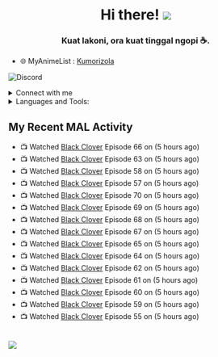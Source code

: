 <h1 align="center">Hi there! <img src="https://media.giphy.com/media/hvRJCLFzcasrR4ia7z/giphy.gif" width="25px"> </h1>
<h3 align="center">Kuat lakoni, ora kuat tinggal ngopi ☕.</h3>

- 🌐 MyAnimeList : [Kumorizola](https://myanimelist.net/animelist/Kumorizola)

![Discord](https://discord.c99.nl/widget/theme-3/761213268009943051.png)
<details>
      <summary>Connect with me</summary>
    <p align="left">
        <a href="https://www.facebook.com/kumori.hartley.1" target="blank"><img align="center"
                src="https://raw.githubusercontent.com/rahuldkjain/github-profile-readme-generator/master/src/images/icons/Social/facebook.svg"
                alt="kumori hartley" height="30" width="40" /></a>
        <a href="https://www.instagram.com/kumorizola/" target="blank"><img align="center"
                src="https://raw.githubusercontent.com/rahuldkjain/github-profile-readme-generator/master/src/images/icons/Social/instagram.svg"
                alt="kumorizola" height="30" width="40" /></a>
        <a href="https://discord.com" target="blank"><img align="center"
                src="https://raw.githubusercontent.com/rahuldkjain/github-profile-readme-generator/master/src/images/icons/Social/discord.svg"
                alt="Kumori#5882" height="30" width="40" /></a>
    </p>
</details>

<details>
    <summary align="left">Languages and Tools:</summary>
<p align="left">
      <a href="https://www.w3schools.com/css/" target="_blank">
        <img src="https://raw.githubusercontent.com/devicons/devicon/master/icons/css3/css3-original-wordmark.svg"
            alt="css3" width="40" height="40" /> </a> <a href="https://www.w3.org/html/" target="_blank"> <img
            src="https://raw.githubusercontent.com/devicons/devicon/master/icons/html5/html5-original-wordmark.svg"
            alt="html5" width="40" height="40" /> </a> <a href="https://www.java.com" target="_blank"> <img
            src="https://raw.githubusercontent.com/devicons/devicon/master/icons/java/java-original.svg" alt="java"
            width="40" height="40" /> </a> <a href="https://developer.mozilla.org/en-US/docs/Web/JavaScript"
            target="_blank"> <img
            src="https://raw.githubusercontent.com/devicons/devicon/master/icons/javascript/javascript-original.svg"
            alt="javascript" width="40" height="40" /> </a> <a href="https://nodejs.org" target="_blank"> <img
            src="https://raw.githubusercontent.com/devicons/devicon/master/icons/nodejs/nodejs-original-wordmark.svg"
            alt="nodejs" width="40" height="40" /> </a> <a href="https://www.python.org" target="_blank"> <img
            src="https://raw.githubusercontent.com/devicons/devicon/master/icons/python/python-original.svg"
            alt="python" width="40" height="40" /> </a> <a href="https://www.typescriptlang.org/" target="_blank"> <img
            src="https://raw.githubusercontent.com/devicons/devicon/master/icons/typescript/typescript-original.svg" 
            alt="typescript" width="40" height="40" /> </a> <a href="https://www.photoshop.com/en" target="_blank"> <img
            src="https://upload.wikimedia.org/wikipedia/commons/a/af/Adobe_Photoshop_CC_icon.svg" alt="photoshop" width="40" height="40"/> </a>
            <a href="https://www.adobe.com/products/premiere.html" target="_blank"> <img
            src="https://upload.wikimedia.org/wikipedia/commons/4/40/Adobe_Premiere_Pro_CC_icon.svg" alt="Premiere pro" width="40" height="40"/> </a>
            <a href="https://www.adobe.com/in/products/illustrator.html" target="_blank"> <img 
            src="https://upload.wikimedia.org/wikipedia/commons/f/fb/Adobe_Illustrator_CC_icon.svg" alt="illustrator" width="40" height="40"/> </a>
      
 </details>
 
 <h2> My Recent MAL Activity</h2>
<!-- MAL_ACTIVITY:start -->

- 📺 Watched [Black Clover](https://MyAnimeList.net/anime.php?id=34572) Episode 66 on (5 hours ago)
- 📺 Watched [Black Clover](https://MyAnimeList.net/anime.php?id=34572) Episode 63 on (5 hours ago)
- 📺 Watched [Black Clover](https://MyAnimeList.net/anime.php?id=34572) Episode 58 on (5 hours ago)
- 📺 Watched [Black Clover](https://MyAnimeList.net/anime.php?id=34572) Episode 57 on (5 hours ago)
- 📺 Watched [Black Clover](https://MyAnimeList.net/anime.php?id=34572) Episode 70 on (5 hours ago)
- 📺 Watched [Black Clover](https://MyAnimeList.net/anime.php?id=34572) Episode 69 on (5 hours ago)
- 📺 Watched [Black Clover](https://MyAnimeList.net/anime.php?id=34572) Episode 68 on (5 hours ago)
- 📺 Watched [Black Clover](https://MyAnimeList.net/anime.php?id=34572) Episode 67 on (5 hours ago)
- 📺 Watched [Black Clover](https://MyAnimeList.net/anime.php?id=34572) Episode 65 on (5 hours ago)
- 📺 Watched [Black Clover](https://MyAnimeList.net/anime.php?id=34572) Episode 64 on (5 hours ago)
- 📺 Watched [Black Clover](https://MyAnimeList.net/anime.php?id=34572) Episode 62 on (5 hours ago)
- 📺 Watched [Black Clover](https://MyAnimeList.net/anime.php?id=34572) Episode 61 on (5 hours ago)
- 📺 Watched [Black Clover](https://MyAnimeList.net/anime.php?id=34572) Episode 60 on (5 hours ago)
- 📺 Watched [Black Clover](https://MyAnimeList.net/anime.php?id=34572) Episode 59 on (5 hours ago)
- 📺 Watched [Black Clover](https://MyAnimeList.net/anime.php?id=34572) Episode 55 on (5 hours ago)

<!-- MAL_ACTIVITY:end -->

  
<h2 align="left"> <img src="https://media.discordapp.net/attachments/918405470073520168/919220018355523584/ezgif.com-gif-maker_1.gif">
